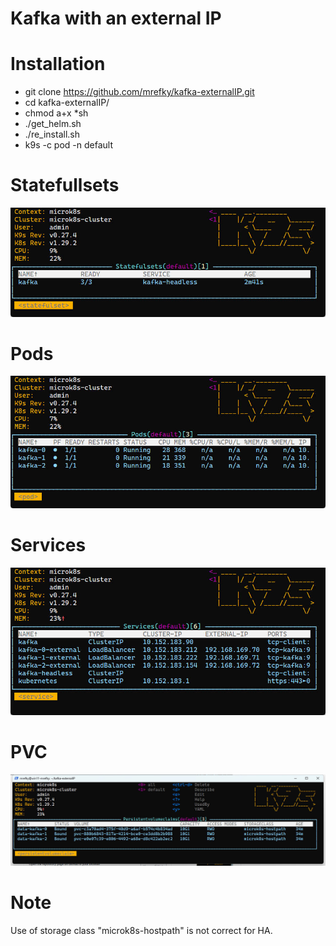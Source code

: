 # Kafka with an external IP

# Installation

* git clone https://github.com/mrefky/kafka-externalIP.git
* cd kafka-externalIP/
*  chmod a+x *sh
* ./get_helm.sh
* ./re_install.sh
* k9s -c pod -n default
# Statefullsets
![sts](./sts.jpg?raw=true "Arch")
# Pods
![pod](./pod.jpg?raw=true "Arch")
# Services
![SVC](./svc.jpg?raw=true "Arch")
# PVC
![PVC](./pvc.jpg?raw=true "Arch")
# Note
Use of storage class  "microk8s-hostpath" is not correct for HA. 